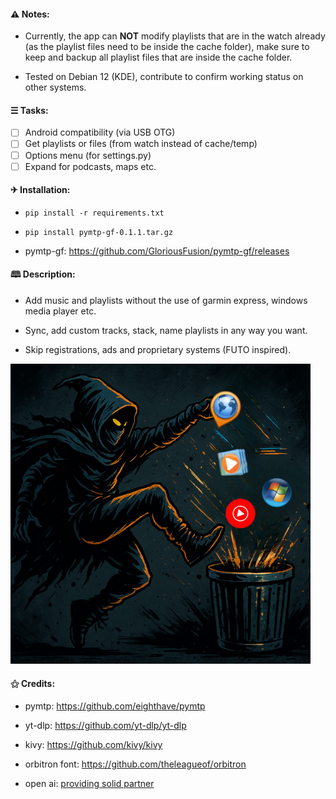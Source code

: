 
#### ⚠ Notes:
- Currently, the app can **NOT** modify playlists that are in the watch already (as the playlist files need to be inside the cache folder), make sure to keep and backup all playlist files that are inside the cache folder.

- Tested on Debian 12 (KDE), contribute to confirm working status on other systems.

#### ☰ Tasks:
- [ ] Android compatibility (via USB OTG)
- [ ] Get playlists or files (from watch instead of cache/temp)
- [ ] Options menu (for settings.py)
- [ ] Expand for podcasts, maps etc.

#### ✈︎ Installation:
- `pip install -r requirements.txt`

- `pip install pymtp-gf-0.1.1.tar.gz`
- pymtp-gf: https://github.com/GloriousFusion/pymtp-gf/releases

#### 🕮 Description:

- Add music and playlists without the use of garmin express, windows media player etc.

- Sync, add custom tracks, stack, name playlists in any way you want.

- Skip registrations, ads and proprietary systems (FUTO inspired).

<img src="images/desc01.png" width="480"/>

#### ⚝ Credits:
- pymtp: https://github.com/eighthave/pymtp

- yt-dlp: https://github.com/yt-dlp/yt-dlp

- kivy: https://github.com/kivy/kivy

- orbitron font: https://github.com/theleagueof/orbitron

- open ai: [providing solid partner](https://openai.com/)

